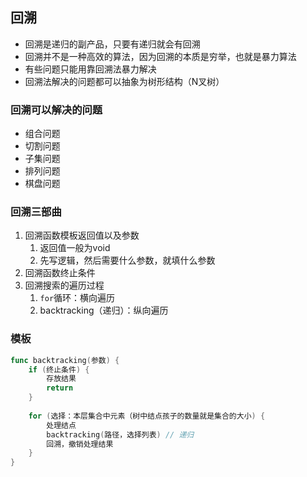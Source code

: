 ## 回溯
- 回溯是递归的副产品，只要有递归就会有回溯
- 回溯并不是一种高效的算法，因为回溯的本质是穷举，也就是暴力算法
- 有些问题只能用靠回溯法暴力解决
- 回溯法解决的问题都可以抽象为树形结构（N叉树）

### 回溯可以解决的问题
- 组合问题
- 切割问题
- 子集问题
- 排列问题
- 棋盘问题

### 回溯三部曲
1. 回溯函数模板返回值以及参数 
   1. 返回值一般为void
   2. 先写逻辑，然后需要什么参数，就填什么参数
2. 回溯函数终止条件
3. 回溯搜索的遍历过程
   1. `for`循环：横向遍历
   2. backtracking（递归）：纵向遍历

### 模板
```go
func backtracking(参数) {
    if (终止条件) {
        存放结果
        return
    }
	
    for (选择：本层集合中元素（树中结点孩子的数量就是集合的大小) {
        处理结点
        backtracking(路径，选择列表) // 递归
        回溯，撤销处理结果
    }
}
```